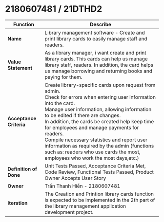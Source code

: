 # 2180607481 / 21DTHD2

| **Function**                      | **Describe** |
|-----------------------------------|-----------------------------------------|
| **Name**                          | Library management software - Create and print library cards to easily manage staff and readers.
| **Value Statement**               | As a library manager, i want create and print library cards. This cards can help us manage library staff, readers. In addition, the card helps us manage borrowing and returning books and paying for them.
| **Acceptance Criteria**           |  Create library-specific cards upon request from admin. <br>Check for errors when entering user information into the card. <br>Manage user information, allowing information to be edited if there are changes. <br>In addition, the cards be created help keep time for employees and manage payments for readers. <br>Compile necessary statistics and report user information as required by the admin (functions such as: readers who use cards the most, employees who work the most days,etc.) |
| **Definition of Done**            | Unit Tests Passed, Acceptance Criteria Met, Code Review, Functional Tests Passed, Product Owner Accepts User Story|
| **Owner**                         | Trần Thanh Hiền - 2180607481 |
| **Iteration**                     | The Creation and Printion library cards function is expected to be implemented in the 2th part of the library management application development project. |
